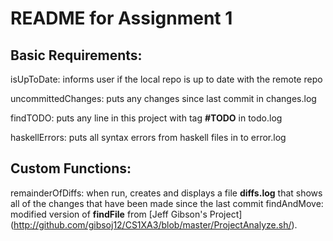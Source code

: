 # README for Assignment 1

## Basic Requirements:

  isUpToDate: informs user if the local repo is up to date with the remote repo

  uncommittedChanges: puts any changes since last commit in changes.log

  findTODO: puts any line in this project with tag **#TODO** in todo.log

  haskellErrors: puts all syntax errors from haskell files in to error.log

## Custom Functions:

  remainderOfDiffs: when run, creates and displays a file **diffs.log** that shows all of the changes that have been made since the last commit 
  findAndMove: modified version of **findFile** from [Jeff Gibson's Project] (http://github.com/gibsoj12/CS1XA3/blob/master/ProjectAnalyze.sh/).
